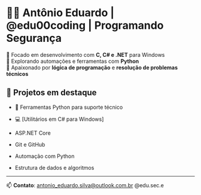 # 👨‍💻 Antônio Eduardo | @edu00coding | Programando Segurança

🎯 Focado em desenvolvimento com **C, C# e .NET** para Windows  
🐍 Explorando automações e ferramentas com **Python**  
🧠 Apaixonado por **lógica de programação** e **resolução de problemas técnicos**

## 🚀 Projetos em destaque

- 🔧 Ferramentas Python para suporte técnico
- 💻 [Utilitários em C# para Windows]

- ASP.NET Core
- Git e GitHub
- Automação com Python
- Estrutura de dados e algoritmos

---

📫 **Contato**: antonio_eduardo.silva@outlook.com.br
@edu.sec.e
